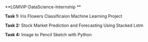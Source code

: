 **LGMVIP-DataScience-Internship
**

**Task 1:** Iris Flowers Classificaion Machine Learning Project

**Task 2:** Stock Market Prediction and Forecasting Using Stacked Lstm

**Task 4:** Image to Pencil Sketch with Python
